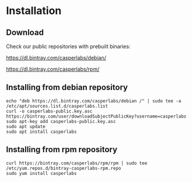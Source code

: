 # Installation

## Download
Check our public repositories with prebuilt binaries:

  https://dl.bintray.com/casperlabs/debian/

  https://dl.bintray.com/casperlabs/rpm/

## Installing from debian repository
```
echo "deb https://dl.bintray.com/casperlabs/debian /" | sudo tee -a /etc/apt/sources.list.d/casperlabs.list
curl -o casperlabs-public.key.asc https://bintray.com/user/downloadSubjectPublicKey?username=casperlabs
sudo apt-key add casperlabs-public.key.asc
sudo apt update
sudo apt install casperlabs
```

## Installing from rpm repository
```
curl https://bintray.com/casperlabs/rpm/rpm | sudo tee /etc/yum.repos.d/bintray-casperlabs-rpm.repo
sudo yum install casperlabs
```
